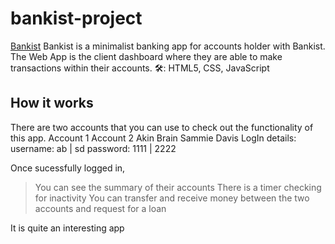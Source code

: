 # bankist-project
[Bankist](https://bankistproject-akinyele.netlify.app/)
Bankist is a minimalist banking app for accounts holder with Bankist. The Web App is the client dashboard where they are able to make transactions within their accounts. 
🛠: HTML5, CSS, JavaScript

## How it works
There are two accounts that you can use to check out the functionality of this app.
Account 1                 Account 2
Akin Brain                Sammie Davis
LogIn details:
username: ab       |      sd
password: 1111     |      2222

Once sucessfully logged in, 
> You can see the summary of their accounts
> There is a timer checking for inactivity
> You can transfer and receive money between the two accounts and request for a loan

It is quite an interesting app
